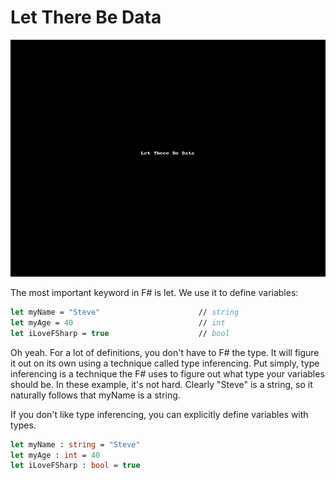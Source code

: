# Let There Be Data

![Let There Be Data](Let-There-Be-Data.gif)

The most important keyword in F# is let. We use it to define variables:

```fsharp
let myName = "Steve"                      // string
let myAge = 40                            // int
let iLoveFSharp = true                    // bool
```

Oh yeah. For a lot of definitions, you don't have to F# the type. It will figure it out on its own 
using a technique called type inferencing. Put simply, type inferencing is a technique the F# uses 
to figure out what type your variables should be. In these example, it's not hard. Clearly "Steve" 
is a string, so it naturally follows that myName is a string.

If you don't like type inferencing, you can explicitly define variables with types.

```fsharp
let myName : string = "Steve"
let myAge : int = 40
let iLoveFSharp : bool = true
```

